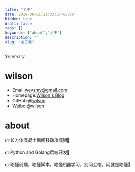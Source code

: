 ```yaml
---
title: "关于"
date: 2018-06-01T21:33:57+08:00
hidden: true
draft: false
tags: []
keywords: ["about","关于"]
description: ""
slug: "关于我"
---
```


Summary 
<!--more-->

# wilson
- Email:[wevsmy@gmail.com](mailto:wevsmy@gmail.com)
- Homepage:[Wilson's Blog](https://wevsmy.github.io)
- GitHub:[@wilson](https://github.com/wevsmy)
- Weibo:[@wilson](https://weibo.com/wevsmy)

# about

👉长方体混凝土瞬间移动攻城狮🤣

👉Python and Golang后端开发🥳

👉略懂前端，略懂脚本，略懂机器学习，别问会啥，问就是略懂🥰
